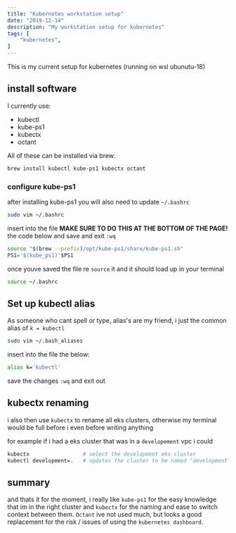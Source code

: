 ```yaml
---
title: "Kubernetes workstation setup"
date: "2019-12-14"
description: "My workstation setup for kubernetes"
tags: [
    "kubernetes",
]
---
```


This is my current setup for kubernetes (running on wsl ubunutu-18)

## install software

I currently use:

- kubectl
- kube-ps1
- kubectx
- octant

All of these can be installed via brew:

``` bash
brew install kubectl kube-ps1 kubectx octant
```

### configure kube-ps1

after installing kube-ps1 you will also need to update `~/.bashrc`

``` bash
sudo vim ~/.bashrc
```

insert into the file **MAKE SURE TO DO THIS AT THE BOTTOM OF THE PAGE!** the code below and save and exit `:wq`

``` bash
source "$(brew --prefix)/opt/kube-ps1/share/kube-ps1.sh"
PS1='$(kube_ps1)'$PS1
```

once youve saved the file re `source` it and it should load up in your terminal

``` bash
source ~/.bashrc
```

## Set up kubectl alias

As someone who cant spell or type, alias's are my friend, i just the common alias of `k = kubectl`

``` bash
sudo vim ~/.bash_aliases
```

insert into the file the below:

``` bash
alias k='kubectl'
```

save the changes `:wq` and exit out

## kubectx renaming

i also then use `kubectx` to rename all eks clusters, otherwise my terminal would be full before i even before writing anything

for example if i had a eks cluster that was in a `developement` vpc i could

``` bash
kubectx                 # select the development eks cluster
kubectl development=.   # updates the cluster to be named "development"
```

## summary

and thats it for the moment, i really like `kube-ps1` for the easy knowledge that im in the right cluster and `kubectx` for the naming and ease to switch context between them. `Octant` ive not used much, but looks a good replacement for the risk / issues of using the `kubernetes dashboard`.
